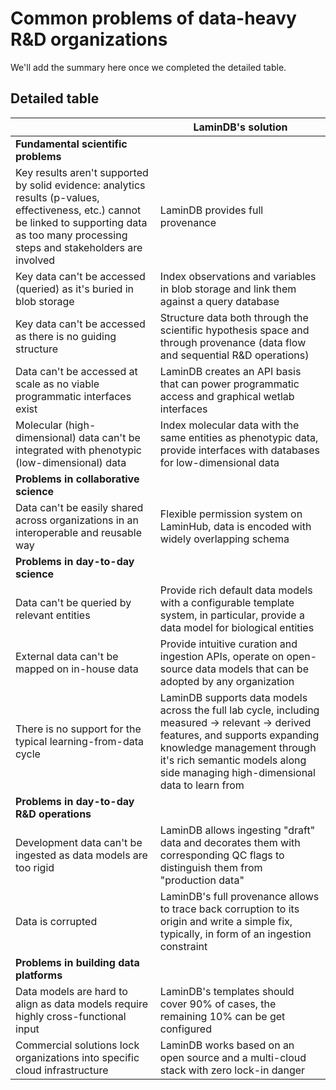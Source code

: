 # Common problems of data-heavy R&D organizations

We'll add the summary here once we completed the detailed table.

## Detailed table

<!-- prettier-ignore -->
| | LaminDB's solution
--- | ---
**Fundamental scientific problems** |
Key results aren't supported by solid evidence: analytics results (p-values, effectiveness, etc.) cannot be linked to supporting data as too many processing steps and stakeholders are involved | LaminDB provides full provenance
Key data can't be accessed (queried) as it's buried in blob storage | Index observations and variables in blob storage and link them against a query database
Key data can't be accessed as there is no guiding structure | Structure data both through the scientific  hypothesis space and through provenance (data flow and sequential R&D operations)
Data can't be accessed at scale as no viable programmatic interfaces exist | LaminDB creates an API basis that can power programmatic access and graphical wetlab interfaces
Molecular (high-dimensional) data can't be integrated with phenotypic (low-dimensional) data | Index molecular data with the same entities as phenotypic data, provide interfaces with databases for low-dimensional data
**Problems in collaborative science** |
Data can't be easily shared across organizations in an interoperable and reusable way | Flexible permission system on LaminHub, data is encoded with widely overlapping schema
**Problems in day-to-day science** |
Data can't be queried by relevant entities | Provide rich default data models with a configurable template system, in particular, provide a data model for biological entities
External data can't be mapped on in-house data | Provide intuitive curation and ingestion APIs, operate on open-source data models that can be adopted by any organization
There is no support for the typical learning-from-data cycle | LaminDB supports data models across the full lab cycle, including measured → relevant → derived features, and supports expanding knowledge management through it's rich semantic models along side managing high-dimensional data to learn from
**Problems in day-to-day R&D operations** |
Development data can't be ingested as data models are too rigid | LaminDB allows ingesting "draft" data and decorates them with corresponding QC flags to distinguish them from "production data"
Data is corrupted | LaminDB's full provenance allows to trace back corruption to its origin and write a simple fix, typically, in form of an ingestion constraint
**Problems in building data platforms** |
Data models are hard to align as data models require highly cross-functional input | LaminDB's templates should cover 90% of cases, the remaining 10% can be get configured
Commercial solutions lock organizations into specific cloud infrastructure | LaminDB works based on an open source and a multi-cloud stack with zero lock-in danger
